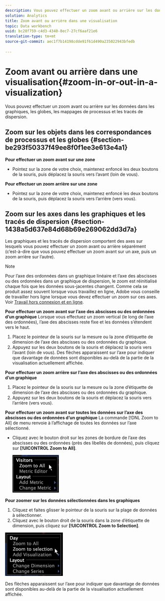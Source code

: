 ```yaml
---
description: Vous pouvez effectuer un zoom avant ou arrière sur les données dans les graphiques, les globes, les mappages de processus et les tracés de dispersion.
solution: Analytics
title: Zoom avant ou arrière dans une visualisation
topic: Data workbench
uuid: bc28f759-c4d3-4340-8ec7-27cf6aaf21e6
translation-type: tm+mt
source-git-commit: aec1f7b14198cdde91f61d490a235022943bfedb

---
```



# Zoom avant ou arrière dans une visualisation{#zoom-in-or-out-in-a-visualization}

Vous pouvez effectuer un zoom avant ou arrière sur les données dans les graphiques, les globes, les mappages de processus et les tracés de dispersion.

## Zoom sur les objets dans les correspondances de processus et les globes {#section-be293f50337f49ee8f0f1ee3e613e4a1}

**Pour effectuer un zoom avant sur une zone**

* Pointez sur la zone de votre choix, maintenez enfoncé les deux boutons de la souris, puis déplacez la souris vers l’avant (loin de vous).

**Pour effectuer un zoom arrière sur une zone**

* Pointez sur la zone de votre choix, maintenez enfoncé les deux boutons de la souris, puis déplacez la souris vers l’arrière (vers vous).

## Zoom sur les axes dans les graphiques et les tracés de dispersion {#section-1438a5d637e84d68b69e269062dd3d7a}

Les graphiques et les tracés de dispersion comportent des axes sur lesquels vous pouvez effectuer un zoom avant ou arrière séparément (c’est-à-dire que vous pouvez effectuer un zoom avant sur un axe, puis un zoom arrière sur l’autre).

>[!NOTE]
>
>Pour l’axe des ordonnées dans un graphique linéaire et l’axe des abscisses ou des ordonnées dans un graphique de dispersion, le zoom est réinitialisé chaque fois que les données sous-jacentes changent. Comme cela se produit assez souvent lorsque vous travaillez en ligne, Adobe vous conseille de travailler hors ligne lorsque vous devez effectuer un zoom sur ces axes. Voir [Travail hors connexion et en ligne](../../../home/c-get-started/c-off-on.md#concept-cef8758ede044b18b3558376c5eb9f54).

**Pour effectuer un zoom avant sur l’axe des abscisses ou des ordonnées d’un graphique** Lorsque vous effectuez un zoom vertical (le long de l’axe des ordonnées), l’axe des abscisses reste fixe et les données s’étendent vers le haut.

1. Placez le pointeur de la souris sur la mesure ou la zone d’étiquette de dimension de l’axe des abscisses ou des ordonnées du graphique.
1. Appuyez sur les deux boutons de la souris et déplacez la souris vers l’avant (loin de vous). Des flèches apparaissent sur l’axe pour indiquer que davantage de données sont disponibles au-delà de la partie de la visualisation actuellement affichée.

**Pour effectuer un zoom arrière sur l’axe des abscisses ou des ordonnées d’un graphique**

1. Placez le pointeur de la souris sur la mesure ou la zone d’étiquette de dimension de l’axe des abscisses ou des ordonnées du graphique.
1. Appuyez sur les deux boutons de la souris et déplacez la souris vers l’arrière (vers vous).

**Pour effectuer un zoom avant sur toutes les données sur l’axe des abscisses ou des ordonnées d’un graphique** La commande [!DNL Zoom to All] de menu renvoie à l’affichage de toutes les données sur l’axe sélectionné.

* Cliquez avec le bouton droit sur les zones de bordure de l’axe des abscisses ou des ordonnées (près des libellés de données), puis cliquez sur **[!UICONTROL Zoom to All]**.

   ![](assets/vis_ZoomToAll.png)

**Pour zoomer sur les données sélectionnées dans les graphiques**

1. Cliquez et faites glisser le pointeur de la souris sur la plage de données à sélectionner.
1. Cliquez avec le bouton droit de la souris dans la zone d’étiquette de dimension, puis cliquez sur **[!UICONTROL Zoom to Selection]**.

![](assets/vis_ZoomToSelection.png)

Des flèches apparaissent sur l’axe pour indiquer que davantage de données sont disponibles au-delà de la partie de la visualisation actuellement affichée.

